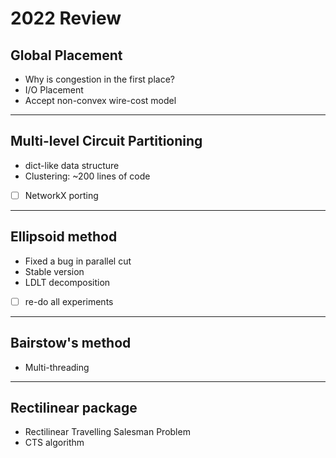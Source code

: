 # 2022 Review

## Global Placement
- Why is congestion in the first place?
- I/O Placement
- Accept non-convex wire-cost model

---

## Multi-level Circuit Partitioning
- dict-like data structure
- Clustering: ~200 lines of code
- [ ] NetworkX porting

---

## Ellipsoid method
- Fixed a bug in parallel cut
- Stable version
- LDLT decomposition
- [ ] re-do all experiments

---

## Bairstow's method
- Multi-threading

---

## Rectilinear package

- Rectilinear Travelling Salesman Problem
- CTS algorithm

